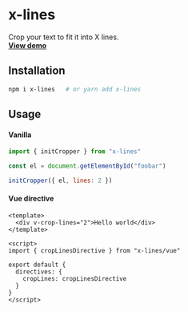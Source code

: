 # x-lines

Crop your text to fit it into X lines.  
[**View demo**](https://codesandbox.io/s/1qv121465l)

## Installation

```bash
npm i x-lines   # or yarn add x-lines
```

## Usage

#### Vanilla

```js
import { initCropper } from "x-lines"

const el = document.getElementById("foobar")

initCropper({ el, lines: 2 })
```

#### Vue directive

```vue
<template>
  <div v-crop-lines="2">Hello world</div>
</template>

<script>
import { cropLinesDirective } from "x-lines/vue"

export default {
  directives: {
    cropLines: cropLinesDirective
  }
}
</script>
```
